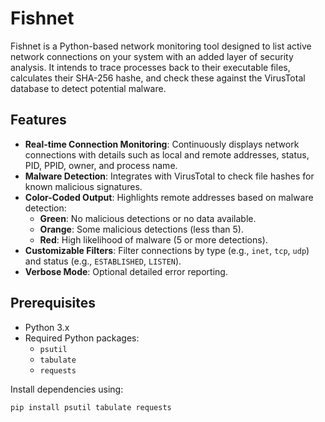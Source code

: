 # Fishnet

Fishnet is a Python-based network monitoring tool designed to list active network connections on your system with an added layer of security analysis. It intends to trace processes back to their executable files, calculates their SHA-256 hashe, and check these against the VirusTotal database to detect potential malware.

## Features

- **Real-time Connection Monitoring**: Continuously displays network connections with details such as local and remote addresses, status, PID, PPID, owner, and process name.
- **Malware Detection**: Integrates with VirusTotal to check file hashes for known malicious signatures.
- **Color-Coded Output**: Highlights remote addresses based on malware detection:
  - **Green**: No malicious detections or no data available.
  - **Orange**: Some malicious detections (less than 5).
  - **Red**: High likelihood of malware (5 or more detections).
- **Customizable Filters**: Filter connections by type (e.g., `inet`, `tcp`, `udp`) and status (e.g., `ESTABLISHED`, `LISTEN`).
- **Verbose Mode**: Optional detailed error reporting.

## Prerequisites

- Python 3.x
- Required Python packages:
  - `psutil`
  - `tabulate`
  - `requests`

Install dependencies using:
```bash
pip install psutil tabulate requests
